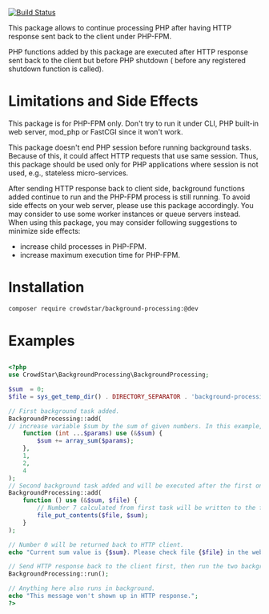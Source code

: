 [![Build Status](https://travis-ci.org/Crowdstar/background-processing.svg?branch=master)](https://travis-ci.org/Crowdstar/background-processing)

This package allows to continue processing PHP after having HTTP response sent back to the client under PHP-FPM.

PHP functions added by this package are executed after HTTP response sent back to the client but before PHP shutdown (
before any registered shutdown function is called).

# Limitations and Side Effects

This package is for PHP-FPM only. Don't try to run it under CLI, PHP built-in web server, mod_php or FastCGI since it
won't work.

This package doesn't end PHP session before running background tasks. Because of this, it could affect HTTP requests that
 use same session. Thus, this package should be used only for PHP applications where session is not used, e.g., stateless
 micro-services.

After sending HTTP response back to client side, background functions added continue to run and the PHP-FPM process is
still running. To avoid side effects on your web server, please use this package accordingly. You may consider to use
some worker instances or queue servers instead. When using this package, you may consider following suggestions to
minimize side effects:

* increase child processes in PHP-FPM.
* increase maximum execution time for PHP-FPM.

# Installation

```bash
composer require crowdstar/background-processing:@dev
```

# Examples

## 

```php
<?php
use CrowdStar\BackgroundProcessing\BackgroundProcessing;

$sum  = 0;
$file = sys_get_temp_dir() . DIRECTORY_SEPARATOR . 'background-processing.txt';

// First background task added.
BackgroundProcessing::add(
// increase variable $sum by the sum of given numbers. In this example, final value of $sum will be 7 (1+2+4).
    function (int ...$params) use (&$sum) {
        $sum += array_sum($params);
    },
    1,
    2,
    4
);
// Second background task added and will be executed after the first one.
BackgroundProcessing::add(
    function () use (&$sum, $file) {
        // Number 7 calculated from first task will be written to the file.
        file_put_contents($file, $sum);
    }
);

// Number 0 will be returned back to HTTP client.
echo "Current sum value is {$sum}. Please check file {$file} in the web server; final sum value there should be 7.\n";

// Send HTTP response back to the client first, then run the two background tasks added.
BackgroundProcessing::run();

// Anything here also runs in background.
echo "This message won't shown up in HTTP response.";
?>
```
